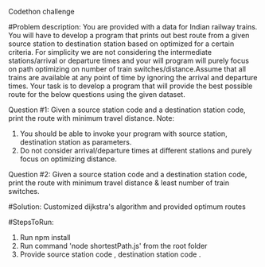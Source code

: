 Codethon challenge

#Problem description:
You are provided with a data for Indian railway trains. You will have to develop a program that prints out best route from a given source station to destination station based on 
optimized for a certain criteria.
For simplicity we are not considering the intermediate stations/arrival or departure times and your will program will purely focus on path optimizing on number of train 
switches/distance.Assume that all trains are available at any point of time by ignoring the arrival and departure times.
Your task is to develop a program that will provide the best possible route for the below questions using the given dataset.

Question #1:
Given a source station code and a destination station code, print the route with minimum travel distance.
Note:
1.	You should be able to invoke your program with source station, destination station  as parameters.
2.	Do not consider arrival/departure times at different stations and purely focus on optimizing distance.

Question #2:
Given a source station code and a destination station code, print the route with minimum travel distance & least number of train switches.

#Solution: Customized dijkstra's algorithm and provided optimum routes

#StepsToRun:

1) Run npm install
2) Run command 'node shortestPath.js' from the root folder 
3) Provide source station code , destination station code . 
